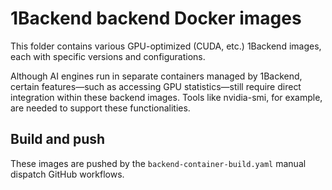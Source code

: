 # 1Backend backend Docker images

This folder contains various GPU-optimized (CUDA, etc.) 1Backend images, each with specific versions and configurations.

Although AI engines run in separate containers managed by 1Backend, certain features—such as accessing GPU statistics—still require direct integration within these backend images. Tools like nvidia-smi, for example, are needed to support these functionalities.

## Build and push

These images are pushed by the `backend-container-build.yaml` manual dispatch GitHub workflows.